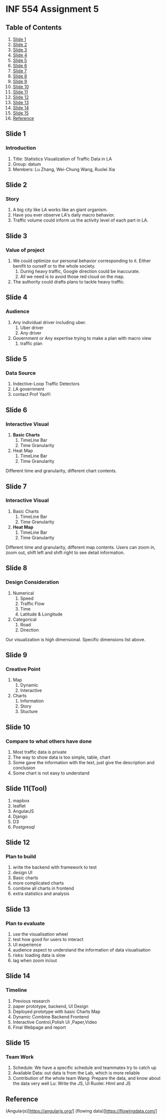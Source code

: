 # INF 554 Assignment 5

## Table of Contents
1. [Slide 1](#slide1)
1. [Slide 2](#slide2)
1. [Slide 3](#slide3)
1. [Slide 4](#slide4)
1. [Slide 5](#slide5)
1. [Slide 6](#slide6)
1. [Slide 7](#slide7)
1. [Slide 8](#slide8)
1. [Slide 9](#slide9)
1. [Slide 10](#slide10)
1. [Slide 11](#slide11)
1. [Slide 12](#slide12)
1. [Slide 13](#slide13)
1. [Slide 14](#slide14)
1. [Slide 15](#slide15)
6. [Reference](#ref)


<a name="slide1"></a>
## Slide 1
### Introduction
1. Title: Statistics Visualization of Traffic Data in LA 
2. Group: datum 
3. Members: Lu Zhang, Wei-Chung Wang, Ruolei Xia

<a name="slide2"></a>
## Slide 2
### Story
1. A big city like LA works like an giant organism.
2. Have you ever observe LA's daily macro behavior.
3. Traffic volume could inform us the activity level of each part in LA.

<a name="slide3"></a>
## Slide 3
### Value of project
1. We could optimize our personal behavior corresponding to it.
Either benifit to ourself or to the whole society.
    1. During heavy traffic, Google direction could be inaccurate.
    2. All we need is to avoid those red cloud on the map.
2. The authority could drafts plans to tackle heavy traffic.

<a name="slide4"></a>
## Slide 4
### Audience
1. Any individual driver including uber.
    1. Uber driver
    2. Any driver
2. Government or Any expertise trying to make a plan with macro view
    1. traffic plan

<a name="slide5"></a>
## Slide 5
### Data Source
1. Indective-Loop Traffic Detectors
2. LA government
3. contact Prof YaoYi

<a name="slide6"></a>
## Slide 6
### Interactive Visual

1. **Basic Charts**
	1. TimeLine Bar
	2. Time Granularity
2. Heat Map
	1. TimeLine Bar
	2. Time Granularity

Different time and granularity, different chart contents.

<a name="slide7"></a>
## Slide 7
### Interactive Visual
1. Basic Charts
	1. TimeLine Bar
	2. Time Granularity
2. **Heat Map**
	1. TimeLine Bar
	2. Time Granularity

Different time and granularity, different map contents. Users can zoom in, zoom out, shift left and shift right to see detail information.

<a name="slide8"></a>
## Slide 8
### Design Consideration
1. Numerical
	1. Speed
	2. Traffic Flow
	3. Time
	4. Latitude & Longitude
2. Categorical
	1. Road
	2. Direction

Our visualization is high dimensional. Specific dimensions list above.

<a name="slide9"></a>
## Slide 9
### Creative Point
1. Map
	1. Dynamic
	2. Interactive 
2. Charts
	1. Information 
	2. Story 
	3. Stucture

<a name="slide10"></a>
## Slide 10
### Compare to what others have done
1. Most traffic data is private 
2. The way to show data is too simple, table, chart 
3. Some gave the information with the text, just give the description and conclusion 
4. Some chart is not easy to understand 
<a name="slide11"></a>
## Slide 11(Tool)
1. mapbox
2. leaflet
3. AngularJS 
4. Django
5. D3
6. Postgresql

<a name="slide12"></a>
## Slide 12
### Plan to build 
1. write the backend with framework to test 
2. design UI 
3. Basic charts 
4. more complicated charts 
5. combine all charts in frontend 
6. extra statistics and analysis 
<a name="slide13"></a>
## Slide 13
### Plan to evaluate 
1. use the visualisation wheel 
2. test how good for users to interact 
3. UI experience 
4. audience aspect to understand the information of data visualisation 
5. risks: loading data is slow 
6. lag when zoom in/out 


<a name="slide14"></a>
## Slide 14
### Timeline 
1. Previous research 
2. paper prototype, backend, UI Design 
3. Deployed prototype with basic Charts Map 
4. Dynamic Combine Backend  Frontend 
5. Interactive Control,Polish UI ,Paper,Video
6. Final Webpage and report 

<a name="slide15"></a>
## Slide 15
### Team Work
1. Schedule: We have a specific schedule and teammates try to catch up 
2. Available Data: out data is from the Lab, which is more reliable 
3. Contribution of the whole team 
 Wang:  Prepare the data, and know about the data very well
 Lu: Write the JS, UI 
 Ruolei:  Html and JS 
<a name="ref"></a>
## Reference
(Angularjs)[https://angularjs.org/]
(flowing data)[https://flowingdata.com/]




